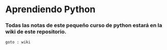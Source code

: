 # Aprendiendo Python
### Todas las notas de este pequeño curso de python estará en la wiki de este repositorio.

`goto : wiki`